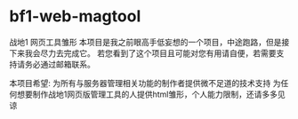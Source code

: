 # bf1-web-magtool
战地1 网页工具雏形
本项目是我之前眼高手低妄想的一个项目，中途跑路，但是接下来我会尽力去完成它。
若您看到了这个项目且可能对您有用请自便，若需要支持请务必通过邮箱联系。



本项目希望:
为所有与服务器管理相关功能的制作者提供微不足道的技术支持
为任何想要制作战地1网页版管理工具的人提供html雏形，个人能力限制，还请多多见谅
